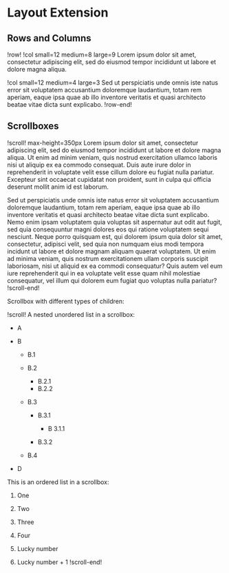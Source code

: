 # Layout Extension

## Rows and Columns

!row!
!col small=12 medium=8 large=9
Lorem ipsum dolor sit amet, consectetur adipiscing elit, sed do eiusmod tempor incididunt ut labore
et dolore magna aliqua.

!col small=12 medium=4 large=3
Sed ut perspiciatis unde omnis iste natus error sit voluptatem accusantium doloremque laudantium,
totam rem aperiam, eaque ipsa quae ab illo inventore veritatis et quasi architecto beatae vitae dicta
sunt explicabo.
!row-end!

## Scrollboxes

!scroll! max-height=350px
Lorem ipsum dolor sit amet, consectetur adipiscing elit, sed do eiusmod tempor incididunt ut labore
et dolore magna aliqua. Ut enim ad minim veniam, quis nostrud exercitation ullamco laboris nisi ut
aliquip ex ea commodo consequat. Duis aute irure dolor in reprehenderit in voluptate velit esse
cillum dolore eu fugiat nulla pariatur. Excepteur sint occaecat cupidatat non proident, sunt in culpa
qui officia deserunt mollit anim id est laborum.

Sed ut perspiciatis unde omnis iste natus error sit voluptatem accusantium doloremque laudantium,
totam rem aperiam, eaque ipsa quae ab illo inventore veritatis et quasi architecto beatae vitae dicta
sunt explicabo. Nemo enim ipsam voluptatem quia voluptas sit aspernatur aut odit aut fugit, sed quia
consequuntur magni dolores eos qui ratione voluptatem sequi nesciunt. Neque porro quisquam est, qui
dolorem ipsum quia dolor sit amet, consectetur, adipisci velit, sed quia non numquam eius modi
tempora incidunt ut labore et dolore magnam aliquam quaerat voluptatem. Ut enim ad minima veniam,
quis nostrum exercitationem ullam corporis suscipit laboriosam, nisi ut aliquid ex ea commodi
consequatur? Quis autem vel eum iure reprehenderit qui in ea voluptate velit esse quam nihil
molestiae consequatur, vel illum qui dolorem eum fugiat quo voluptas nulla pariatur?
!scroll-end!

Scrollbox with different types of children:

!scroll!
A nested unordered list in a scrollbox:

- A
- B

  - B.1
  - B.2

    - B.2.1
    - B.2.2

  - B.3

    - B.3.1

      - B 3.1.1

    - B.3.2

  - B.4

- D

This is an ordered list in a scrollbox:

1. One
1. Two
1. Three
1. Four


888. Lucky number
888. Lucky number + 1
!scroll-end!
